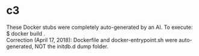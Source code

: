 # c3

These Docker stubs were completely auto-generated by an AI.
To execute: $ docker build .
<br> Correction (April 17, 2018): Dockerfile and docker-entrypoint.sh were auto-generated, NOT the initdb.d dump folder.
